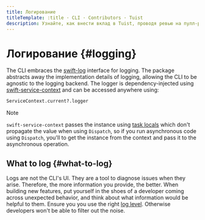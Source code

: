 ```yaml
---
title: Логирование
titleTemplate: :title · CLI · Contributors · Tuist
description: Узнайте, как внести вклад в Tuist, проводя ревью на пулл-реквесты
---
```


# Логирование {#logging}

The CLI embraces the [swift-log](https://github.com/apple/swift-log) interface for logging. The package abstracts away the implementation details of logging, allowing the CLI to be agnostic to the logging backend. The logger is dependency-injected using [swift-service-context](https://github.com/apple/swift-service-context) and can be accessed anywhere using:

```bash
ServiceContext.current?.logger
```

> [!NOTE]
> `swift-service-context` passes the instance using [task locals](https://developer.apple.com/documentation/swift/tasklocal) which don't propagate the value when using `Dispatch`, so if you run asynchronous code using `Dispatch`, you'll to get the instance from the context and pass it to the asynchronous operation.

## What to log {#what-to-log}

Logs are not the CLI's UI. They are a tool to diagnose issues when they arise.
Therefore, the more information you provide, the better.
When building new features, put yourself in the shoes of a developer coming across unexpected behavior, and think about what information would be helpful to them.
Ensure you you use the right [log level](https://www.swift.org/documentation/server/guides/libraries/log-levels.html). Otherwise developers won't be able to filter out the noise.
